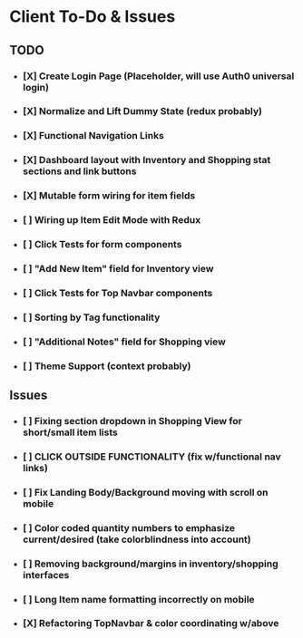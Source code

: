 # Client To-Do & Issues

## TODO
- ### [X] Create Login Page (Placeholder, will use Auth0 universal login)
- ### [X] Normalize and Lift Dummy State (redux probably)
- ### [X] Functional Navigation Links
- ### [X] Dashboard layout with Inventory and Shopping stat sections and link buttons
- ### [X] Mutable form wiring for item fields
- ### [ ] Wiring up Item Edit Mode with Redux
- ### [ ] Click Tests for form components
- ### [ ] "Add New Item" field for Inventory view
- ### [ ] Click Tests for Top Navbar components
- ### [ ] Sorting by Tag functionality
- ### [ ] "Additional Notes" field for Shopping view
- ### [ ] Theme Support (context probably)

## Issues
- ### [ ] Fixing section dropdown in Shopping View for short/small item lists
- ### [ ] CLICK OUTSIDE FUNCTIONALITY (fix w/functional nav links)
- ### [ ] Fix Landing Body/Background moving with scroll on mobile
- ### [ ] Color coded quantity numbers to emphasize current/desired (take colorblindness into account)
- ### [ ] Removing background/margins in inventory/shopping interfaces
- ### [ ] Long Item name formatting incorrectly on mobile
- ### [X] Refactoring TopNavbar & color coordinating w/above